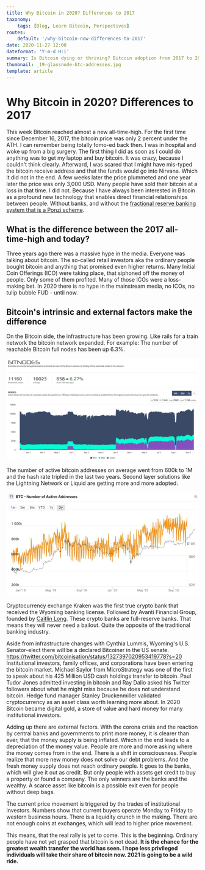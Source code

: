 ```yaml
---
title: Why Bitcoin in 2020? Differences to 2017
taxonomy:
    tags: [Blog, Learn Bitcoin, Perspectives]
routes:
    default: '/why-bitcoin-now-differences-to-2017'
date: 2020-11-27 12:00
dateformat: 'Y-m-d H:i'
summary: Is Bitcoin dying or thriving? Bitcoin adoption from 2017 to 2020
thumbnail: _19-glassnode-btc-addresses.jpg
template: article
---
```


# Why Bitcoin in 2020? Differences to 2017

This week Bitcoin reached almost a new all-time-high. For the first time since December 16, 2017, the bitcoin price was only 2 percent under the ATH. I can remember being totally fomo-ed back then. I was in hospital and woke up from a big surgery. The first thing I did as soon as I could do anything was to get my laptop and buy bitcoin. It was crazy, because I couldn't think clearly. Afterward, I was scared that I might have mis-typed the bitcoin receive address and that the funds would go into Nirvana. Which it did not in the end. A few weeks later the price plummeted and one year later the price was only 3,000 USD. Many people have sold their bitcoin at a loss in that time. I did not. Because I have always been interested in Bitcoin as a profound new technology that enables direct financial relationships between people. Without banks, and without the <a href="https://www.youtube.com/watch?v=tRFNLE6aV80" target="_blank" rel="noopener noreferrer">fractional reserve banking system that is a Ponzi scheme</a>.
## What is the difference between the 2017 all-time-high and today?
Three years ago there was a massive hype in the media. Everyone was talking about bitcoin. The so-called retail investors aka the ordinary people bought bitcoin and anything that promised even higher returns. Many Initial Coin Offerings (ICO) were taking place, that siphoned off the money of people. Only some of them profited. Many of those ICOs were a loss-making bet. In 2020 there is no hype in the mainstream media, no ICOs, no tulip bubble FUD - until now.
## Bitcoin's intrinsic and external factors make the difference
On the Bitcoin side, the infrastructure has been growing. Like rails for a train network the bitcoin network expanded. For example: The number of reachable Bitcoin full nodes has been up 6.3%. 

![Growth of Bitcoin nodes](_19-bitnodes-growth-2y.jpg)

The number of active bitcoin addresses on average went from 600k to 1M and the hash rate tripled in the last two years. Second layer solutions like the Lightning Network or Liquid are getting more and more adopted.

![Growth of bitcoin addresses](_19-glassnode-btc-addresses.jpg)

Cryptocurrency exchange Kraken was the first true crypto bank that received the Wyoming banking license. Followed by Avanti Financial Group, founded by <a href="https://bitcoinundco.com/en/caitlin-long/" rel="noopener noreferrer" target="_blank">Caitlin Long</a>. These crypto banks are full-reserve banks. That means they will never need a bailout. Quite the opposite of the traditional banking industry.

Aside from infrastructure changes with Cynthia Lummis, Wyoming's U.S. Senator-elect there will be a declared Bitcoiner in the US senate. 
https://twitter.com/bitcoinisation/status/1327397020953419778?s=20
Institutional investors, family offices, and corporations have been entering the bitcoin market. Michael Saylor from MicroStrategy was one of the first to speak about his 425 Million USD cash holdings transfer to bitcoin. Paul Tudor Jones admitted investing in bitcoin and Ray Dalio asked his Twitter followers about what he might miss because he does not understand bitcoin. Hedge fund manager Stanley Druckenmiller validated cryptocurrency as an asset class worth learning more about. In 2020 Bitcoin became digital gold, a store of value and hard money for many institutional investors.

Adding up there are external factors. With the corona crisis and the reaction by central banks and governments to print more money, it is clearer than ever, that the money supply is being inflated. Which in the end leads to a depreciation of the money value. People are more and more asking where the money comes from in the end. There is a shift in consciousness. People realize that more new money does not solve our debt problems. And the fresh money supply does not reach ordinary people. It goes to the banks, which will give it out as credit. But only people with assets get credit to buy a property or found a company. The only winners are the banks and the wealthy. A scarce asset like bitcoin is a possible exit even for people without deep bags.

The current price movement is triggered by the trades of institutional investors. Numbers show that current buyers operate Monday to Friday to western business hours. There is a liquidity crunch in the making. There are not enough coins at exchanges, which will lead to higher price movement.

This means, that the real rally is yet to come. This is the beginning. Ordinary people have not yet grasped that bitcoin is not dead. <strong>It is the chance for the greatest wealth transfer the world has seen. I hope less privileged individuals will take their share of bitcoin now. 2021 is going to be a wild ride.</strong>